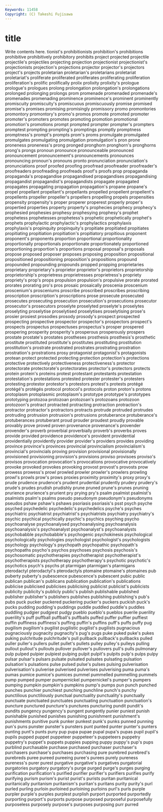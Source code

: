 ```yaml
---
Keywords: 11458 
Copyright: (C) Takeshi Fujisawa
---
```


# title

Write contents here.
tionist's prohibitionists prohibition's prohibitions prohibitive prohibitively
prohibitory prohibits project projected projectile projectile's projectiles projecting projection projectionist
projectionist's projectionists projection's projections projector projector's projectors project's projects proletarian
proletarian's proletarians proletariat proletariat's proliferate proliferated proliferates proliferating proliferation proliferation's
prolific prolifically prolix prolixity prolixity's prologue prologue's prologues prolong prolongation
prolongation's prolongations prolonged prolonging prolongs prom promenade promenaded promenade's promenades
promenading prominence prominence's prominent prominently promiscuity promiscuity's promiscuous promiscuously promise
promised promise's promises promising promisingly promissory promo promontories promontory promontory's
promo's promos promote promoted promoter promoter's promoters promotes promoting promotion
promotional promotion's promotions prompt prompted prompter prompter's prompters promptest prompting
prompting's promptings promptly promptness promptness's prompt's prompts prom's proms promulgate
promulgated promulgates promulgating promulgation promulgation's pron prone proneness proneness's prong
pronged pronghorn pronghorn's pronghorns prong's prongs pronoun pronounce pronounceable pronounced
pronouncement pronouncement's pronouncements pronounces pronouncing pronoun's pronouns pronto pronunciation pronunciation's
pronunciations proof proofed proofing proofread proofreader proofreader's proofreaders proofreading proofreads
proof's proofs prop propaganda propaganda's propagandise propagandised propagandises propagandising propagandist
propagandist's propagandists propagate propagated propagates propagating propagation propagation's propane propane's
propel propellant propellant's propellants propelled propellent propellent's propellents propeller propeller's
propellers propelling propels propensities propensity propensity's proper properer properest properly
proper's propertied properties property property's prophecies prophecy prophecy's prophesied prophesies
prophesy prophesying prophesy's prophet prophetess prophetesses prophetess's prophetic prophetically prophet's
prophets prophylactic prophylactic's prophylactics prophylaxis prophylaxis's propinquity propinquity's propitiate propitiated
propitiates propitiating propitiation propitiation's propitiatory propitious proponent proponent's proponents proportion
proportional proportionality proportionally proportionals proportionate proportionately proportioned proportioning proportion's proportions
proposal proposal's proposals propose proposed proposer proposes proposing proposition propositional
propositioned propositioning proposition's propositions propound propounded propounding propounds propped propping
proprietaries proprietary proprietary's proprietor proprietor's proprietors proprietorship proprietorship's proprietress proprietresses
proprietress's propriety propriety's prop's props propulsion propulsion's propulsive prorate prorated
prorates prorating pro's pros prosaic prosaically proscenia proscenium proscenium's prosceniums
proscribe proscribed proscribes proscribing proscription proscription's proscriptions prose prosecute prosecuted
prosecutes prosecuting prosecution prosecution's prosecutions prosecutor prosecutor's prosecutors proselyte proselyted
proselyte's proselytes proselyting proselytise proselytised proselytises proselytising prose's prosier prosiest
prosodies prosody prosody's prospect prospected prospecting prospective prospector prospector's prospectors
prospect's prospects prospectus prospectuses prospectus's prosper prospered prospering prosperity prosperity's
prosperous prosperously prospers prostate prostate's prostates prostheses prosthesis prosthesis's prosthetic
prostitute prostituted prostitute's prostitutes prostituting prostitution prostitution's prostrate prostrated prostrates
prostrating prostration prostration's prostrations prosy protagonist protagonist's protagonists protean protect
protected protecting protection protection's protections protective protectively protectiveness protectiveness's protector
protectorate protectorate's protectorates protector's protectors protects protein protein's proteins protest
protestant protestants protestation protestation's protestations protested protester protester's protesters protesting
protestor protestor's protestors protest's protests protégé protégé's protégés protocol protocol's
protocols proton proton's protons protoplasm protoplasmic protoplasm's prototype prototype's prototypes
prototyping protozoa protozoan protozoan's protozoans protozoon protozoon's protract protracted protracting
protraction protraction's protractor protractor's protractors protracts protrude protruded protrudes protruding
protrusion protrusion's protrusions protuberance protuberance's protuberances protuberant proud prouder proudest
proudly provable provably prove proved proven provenance provenance's provender provender's
proverb proverbial proverbially proverb's proverbs proves provide provided providence providence's
provident providential providentially providently provider provider's providers provides providing province
province's provinces provincial provincialism provincialism's provincial's provincials proving provision provisional
provisionally provisioned provisioning provision's provisions proviso provisoes proviso's provisos provocation
provocation's provocations provocative provocatively provoke provoked provokes provoking provost provost's
provosts prow prowess prowess's prowl prowled prowler prowler's prowlers prowling
prowl's prowls prow's prows proxies proximity proximity's proxy proxy's prude
prudence prudence's prudent prudential prudently prudery prudery's prude's prudes prudish
prudishly prune pruned prune's prunes pruning prurience prurience's prurient pry
prying pry's psalm psalmist psalmist's psalmists psalm's psalms pseudo pseudonym
pseudonym's pseudonyms pseudos pshaw pshaw's pshaws psoriasis psoriasis's psst psych
psyche psyched psychedelic psychedelic's psychedelics psyche's psyches psychiatric psychiatrist psychiatrist's
psychiatrists psychiatry psychiatry's psychic psychical psychically psychic's psychics psyching psycho
psychoanalyse psychoanalysed psychoanalysing psychoanalysis psychoanalysis's psychoanalyst psychoanalyst's psychoanalysts psychobabble psychobabble's
psychogenic psychokinesis psychological psychologically psychologies psychologist psychologist's psychologists psychology psychology's
psychopath psychopathic psychopath's psychopaths psycho's psychos psychoses psychosis psychosis's psychosomatic
psychotherapies psychotherapist psychotherapist's psychotherapists psychotherapy psychotherapy's psychotic psychotic's psychotics psych's
psychs pt ptarmigan ptarmigan's ptarmigans pterodactyl pterodactyl's pterodactyls ptomaine ptomaine's
ptomaines pub puberty puberty's pubescence pubescence's pubescent pubic public publican
publican's publicans publication publication's publications publicise publicised publicises publicising publicist
publicist's publicists publicity publicity's publicly public's publish publishable published publisher
publisher's publishers publishes publishing publishing's pub's pubs puck pucker puckered
puckering pucker's puckers puckish puck's pucks pudding pudding's puddings puddle
puddled puddle's puddles puddling pudgier pudgiest pudgy pueblo pueblo's pueblos
puerile puerility puerility's puff puffball puffball's puffballs puffed puffer puffier
puffiest puffin puffiness puffiness's puffing puffin's puffins puff's puffs puffy
pug pugilism pugilism's pugilist pugilistic pugilist's pugilists pugnacious pugnaciously pugnacity
pugnacity's pug's pugs puke puked puke's pukes puking pulchritude pulchritude's
pull pullback pullback's pullbacks pulled puller puller's pullers pullet pullet's
pullets pulley pulley's pulleys pulling pullout pullout's pullouts pullover pullover's
pullovers pull's pulls pulmonary pulp pulped pulpier pulpiest pulping pulpit
pulpit's pulpits pulp's pulps pulpy pulsar pulsar's pulsars pulsate pulsated
pulsates pulsating pulsation pulsation's pulsations pulse pulsed pulse's pulses pulsing
pulverisation pulverisation's pulverise pulverised pulverises pulverising puma puma's pumas pumice
pumice's pumices pummel pummelled pummelling pummels pump pumped pumper pumpernickel
pumpernickel's pumper's pumpers pumping pumpkin pumpkin's pumpkins pump's pumps pun
punch punched punches punchier punchiest punching punchline punch's punchy punctilious
punctiliously punctual punctuality punctuality's punctually punctuate punctuated punctuates punctuating punctuation
punctuation's puncture punctured puncture's punctures puncturing pundit pundit's pundits pungency
pungency's pungent pungently punier puniest punish punishable punished punishes punishing
punishment punishment's punishments punitive punk punker punkest punk's punks punned
punning pun's puns punster punster's punsters punt punted punter punter's
punters punting punt's punts puny pup pupa pupae pupal pupa's
pupas pupil pupil's pupils pupped puppet puppeteer puppeteer's puppeteers puppetry
puppetry's puppet's puppets puppies pupping puppy puppy's pup's pups purblind
purchasable purchase purchased purchaser purchaser's purchasers purchase's purchases purchasing pure
purebred purebred's purebreds puree pureed pureeing puree's purees purely pureness
pureness's purer purest purgative purgative's purgatives purgatorial purgatories purgatory purgatory's
purge purged purge's purges purging purification purification's purified purifier purifier's
purifiers purifies purify purifying purism purism's purist purist's purists puritan
puritanical puritanically puritanism puritanism's puritan's puritans purity purity's purl purled
purling purloin purloined purloining purloins purl's purls purple purpler purple's
purples purplest purplish purport purported purportedly purporting purport's purports purpose
purposed purposeful purposefully purposeless purposely purpose's purposes purposing purr purred
